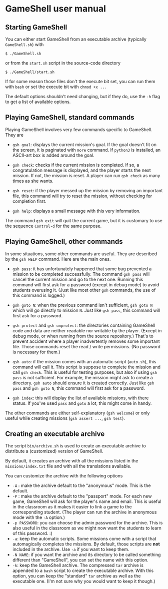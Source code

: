 GameShell user manual
=====================


Starting GameShell
------------------

You can either start GameShell from an executable archive (typically
`GameShell.sh`) with

    $ ./GameShell.sh

or from the `start.sh` script in the source-code directory

    $ ./GameShell/start.sh

If for some reason those files don't the execute bit set, you can run them
with `bash` or set the execute bit with `chmod +x ...`

The default options shouldn't need changing, but if they do, use the `-h` flag
to get a list of available options.


Playing GameShell, standard commands
------------------------------------

Playing GameShell involves very few commands specific to GameShell. They are

* `gsh goal`: displays the current mission's goal. If the goal doesn't fit on
  the screen, it is paginated with `more` command.
  If `python3` is installed, an ASCII-art box is added around the goal.

* `gsh check`: checks if the current mission is completed. If so, a
  congratulation message is displayed, and the player starts the next mission.
  If not, the mission is reset.
  A player can run `gsh check` as many times as she wants.

* `gsh reset`: if the player messed up the mission by removing an important
  file, this command will try to reset the mission, without checking for
  completion first.

* `gsh help`: displays a small message with this very information.


The command `gsh exit` will quit the current game, but it is customary to use
the sequence `Control-d` for the same purpose.



Playing GameShell, other commands
---------------------------------

In some situations, some other commands are useful. They are described by the
`gsh HELP` command. Here are the main ones.

* `gsh pass`: it has unfortunately happened that some bug prevented a mission
  to be completed successfully. The command `gsh pass` will cancel the
  current mission and go to the next one. Running this command will first ask
  for a password (except in debug mode) to avoid students overusing it. (Just
  like most other `gsh` commands, the use of this command is logged.)

* `gsh goto N`: when the previous command isn't sufficient, `gsh goto N`
  which will go directly to mission `N`. Just like `gsh pass`, this command
  will first ask for a password.

* `gsh protect` and `gsh unprotect`: the directories containing GameShell
  code and data are neither readable nor writable by the player. (Except in
  debug mode, or when running from the source repository.) That's to prevent
  accident where a player inadvertently removes some important file.
  Those commands reset the read / write permissions. (No password is necessary
  for them.)

* `gsh auto`: if the mission comes with an automatic script (`auto.sh`), this
  command will call it. This script is suppose to complete the mission and
  call `gsh check`.
  This is useful for testing purposes, but also if using `gsh pass` is not
  sufficient. For example, the mission might ask to create a directory. `gsh
  auto` should ensure it is created correctly.
  Just like `gsh pass` and `gsh goto N`, this command will first ask for a
  password.

* `gsh index`: this will display the list of available missions, with there
  status. If you've used `pass` and `goto` a lot, this might come in handy.

The other commands are either self-explanatory (`gsh welcome`) or only useful
while creating missions (`gsh assert ...`, `gsh test`).



Creating an executable archive
------------------------------

The script `bin/archive.sh` is used to create an executable archive to
distribute a (customized) version of GameShell.

By default, it creates an archive with all the missions listed in the
`missions/index.txt` file and with all the translations available.

You can customize the archive with the following options

* `-A` : make the archive default to the "anonymous" mode. This is the
  default.
* `-P` : make the archive default to the "passport" mode. For each new game,
  GameShell will ask for the player's name and email. This is useful in the
  classroom as it makes it easier to link a game to the corresponding student.
  (The player can run the archive in anonymous mode with the `-A` option.)
* `-p PASSWORD`: you can choose the admin password for the archive. This is
  also useful in the classroom as we might now want the students to learn of
  this password. :)
* `-a`: keep the automatic scripts. Some missions come with a script that
  automagically completes the missions. By default, those scripts are **not**
  included in the archive. Use `-a` if you want to keep them.
* `-N NAME`: if you want the archive and its directory to be called something
  different than "GameShell", you can set the name with this option.
* `-k`: keep the GameShell archive. The compressed `tar` archive is appended
  to a `bash` script to create the executable archive. With this option, you
  can keep the "standard" `tar` archive as well as the executable one. (I'm
  not sure why you would want to keep it though.)
